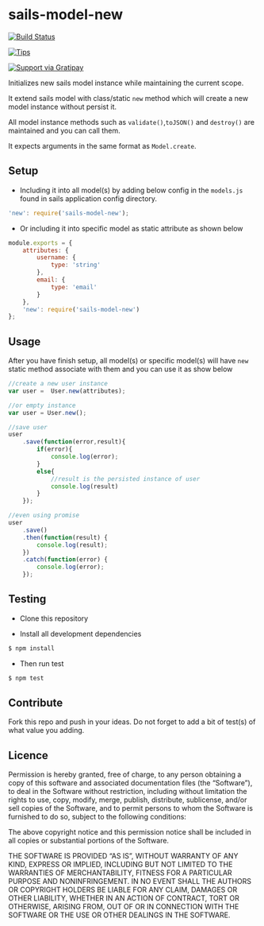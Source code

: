 sails-model-new
================
[![Build Status](https://travis-ci.org/lykmapipo/sails-model-new.svg?branch=master)](https://travis-ci.org/lykmapipo/sails-model-new)

[![Tips](https://img.shields.io/gratipay/lykmapipo.svg)](https://gratipay.com/lykmapipo/)

[![Support via Gratipay](https://cdn.rawgit.com/gratipay/gratipay-badge/2.3.0/dist/gratipay.svg)](https://gratipay.com/lykmapipo/)

Initializes new sails model instance while maintaining the current scope.

It extend sails model with class/static `new` method which will create 
a new model instance without persist it.

All model instance methods such as `validate()`,`toJSON()` 
and `destroy()` are maintained and you can call them.

It expects arguments in the same format as `Model.create`.

## Setup

- Including it into all model(s) by adding below config 
in the `models.js` found in sails application config directory.

```js
'new': require('sails-model-new');
```

- Or including it into specific model as static attribute as shown below

```js
module.exports = {
    attributes: {
        username: {
            type: 'string'
        },
        email: {
            type: 'email'
        }
    },
    'new': require('sails-model-new')
};
```

## Usage
After you have finish setup, all model(s) or specific model(s) will 
have `new` static method associate with them and you can use it as 
show below

```js
//create a new user instance
var user =  User.new(attributes);

//or empty instance
var user = User.new();

//save user
user
	.save(function(error,result){
		if(error){
			console.log(error);
		}
		else{
			//result is the persisted instance of user
			console.log(result)
		}
	});

//even using promise
user
	.save()
    .then(function(result) {
    	console.log(result);
    })
    .catch(function(error) {
        console.log(error);
    });
```

## Testing

* Clone this repository

* Install all development dependencies

```sh
$ npm install
```
* Then run test

```sh
$ npm test
```

## Contribute

Fork this repo and push in your ideas. 
Do not forget to add a bit of test(s) of what value you adding.

## Licence

Permission is hereby granted, free of charge, to any person obtaining a copy of this software and associated documentation files (the “Software”), to deal in the Software without restriction, including without limitation the rights to use, copy, modify, merge, publish, distribute, sublicense, and/or sell copies of the Software, and to permit persons to whom the Software is furnished to do so, subject to the following conditions:

The above copyright notice and this permission notice shall be included in all copies or substantial portions of the Software.

THE SOFTWARE IS PROVIDED “AS IS”, WITHOUT WARRANTY OF ANY KIND, EXPRESS OR IMPLIED, INCLUDING BUT NOT LIMITED TO THE WARRANTIES OF MERCHANTABILITY, FITNESS FOR A PARTICULAR PURPOSE AND NONINFRINGEMENT. IN NO EVENT SHALL THE AUTHORS OR COPYRIGHT HOLDERS BE LIABLE FOR ANY CLAIM, DAMAGES OR OTHER LIABILITY, WHETHER IN AN ACTION OF CONTRACT, TORT OR OTHERWISE, ARISING FROM, OUT OF OR IN CONNECTION WITH THE SOFTWARE OR THE USE OR OTHER DEALINGS IN THE SOFTWARE. 